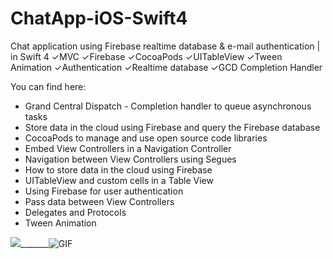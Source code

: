 # ChatApp-iOS-Swift4
Chat application using Firebase realtime database &amp; e-mail authentication | in Swift 4 ✓MVC ✓Firebase ✓CocoaPods  ✓UITableView ✓Tween Animation ✓Authentication ✓Realtime database ✓GCD Completion Handler

You can find here:

* Grand Central Dispatch - Completion handler to queue asynchronous tasks
* Store data in the cloud using Firebase and query the Firebase database
* CocoaPods to manage and use open source code libraries
* Embed View Controllers in a Navigation Controller
* Navigation between View Controllers using Segues
* How to store data in the cloud using Firebase
* UITableView and custom cells in a Table View
* Using Firebase for user authentication
* Pass data between View Controllers
* Delegates and Protocols
* Tween Animation

<img src="https://i.imgur.com/Siz3jix.png">_______![GIF](https://s8.gifyu.com/images/Projekt-bez-tytulu4bfa6cba78f0bde3.gif) 
